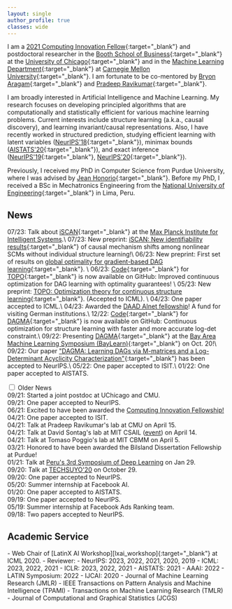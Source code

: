 ```yaml
---
layout: single
author_profile: true
classes: wide
---
```



I am a [2021 Computing Innovation Fellow][cifellow]{:target="_blank"} and postdoctoral researcher in the
[Booth School of Business][booth]{:target="_blank"} at the [University of Chicago][uchicago]{:target="_blank"} and in the [Machine Learning Department][ml-cmu]{:target="_blank"} at [Carnegie Mellon University][cmu]{:target="_blank"}.
I am fortunate to be co-mentored by [Bryon Aragam][bryon]{:target="_blank"} and [Pradeep Ravikumar][pradeep]{:target="_blank"}.

I am broadly interested in Artificial Intelligence and Machine Learning.
My research focuses on developing principled algorithms that are computationally and statistically efficient for various machine learning problems.
Current interests include structure learning (a.k.a., causal discovery), and learning invariant/causal representations.
Also, I have recently worked in structured prediction, studying efficient learning with latent variables ([NeurIPS'18][neurips18]{:target="_blank"}),
minimax bounds ([AISTATS'20][aistats20]{:target="_blank"}), and exact inference ([NeurIPS'19][neurips19]{:target="_blank"}, [NeurIPS'20][neurips20]{:target="_blank"}).

Previously, I received my PhD in Computer Science from Purdue University, where I was advised by [Jean Honorio][jean]{:target="_blank"}.
Before my PhD, I received a BSc in Mechatronics Engineering from the [National University of Engineering][uni]{:target="_blank"} in Lima, Peru.

[bryon]: https://www.bryonaragam.com/
[pradeep]: https://www.cs.cmu.edu/~pradeepr/
[jean]: https://www.cs.purdue.edu/homes/jhonorio

[cmu]: https://www.cmu.edu/
[ml-cmu]: https://www.ml.cmu.edu/
[uchicago]: https://www.uchicago.edu/
[booth]: https://www.chicagobooth.edu/
[uni]: https://en.wikipedia.org/wiki/National_University_of_Engineering 

[neurips20]: https://papers.nips.cc/paper/2020/file/8248a99e81e752cb9b41da3fc43fbe7f-Paper.pdf
[neurips19]: https://papers.nips.cc/paper/8627-exact-inference-in-structured-prediction.pdf
[aistats20]: http://proceedings.mlr.press/v108/bello20a.html
[neurips18]: http://papers.neurips.cc/paper/7577-learning-latent-variable-structured-prediction-models-with-gaussian-perturbations.pdf
[dagma-code]: https://github.com/kevinsbello/dagma
[topo-code]: https://github.com/Duntrain/TOPO
[daad]: https://www.daad.de/en/the-daad/postdocnet/fellows/fellows/#Bello
                                                         

## News

<i class="far fa-newspaper"></i>
07/23: Talk about [iSCAN][iscan]{:target="_blank"} at the <a href="https://ei.is.mpg.de/" target="_blank">Max Planck Institute for 
Intelligent Systems</a>.\\
<i class="far fa-newspaper"></i>
07/23: <span class='bf-500'>New preprint:</span> [iSCAN: New identifiability results][iscan]{:target="_blank"} of causal mechanism shifts among nonlinear SCMs without individual structure learning!\\
<i class="far fa-newspaper"></i>
06/23: <span class='bf-500'>New preprint:</span> First set of results on [global optimality for gradient-based DAG learning][bivariate-notears]{:target="_blank"}. \\
<i class="far fa-newspaper"></i>
06/23: [Code][topo-code]{:target="_blank"} for [TOPO][topo]{:target="_blank"} is now available on GitHub: Improved continuous optimization for DAG learning with optimality guarantees! \\
<i class="far fa-newspaper"></i>
05/23: <span class='bf-500'>New preprint:</span> [TOPO: Optimization theory for continuous structure learning][topo]{:target="_blank"}. <span class='highlight'>(Accepted to ICML)</span>. \\
<i class="far fa-newspaper"></i>
04/23: One paper accepted to ICML.\\
<i class="far fa-newspaper"></i>
04/23: Awarded the [DAAD AInet fellowship][daad]! A fund for visiting German institutions.\\
<i class="far fa-newspaper"></i>
12/22: [Code][dagma-code]{:target="_blank"} for [DAGMA][dagma]{:target="_blank"} is now available on GitHub: Continuous optimization for 
structure learning with faster and more accurate log-det constraint.\\
<i class="far fa-newspaper"></i>
09/22: Presenting [DAGMA][dagma]{:target="_blank"} at the [Bay Area Machine Learning Symposium (BayLearn)][baylearn]{:target="_blank"} on 
Oct. 
20!\\
<i class="far fa-newspaper"></i>
09/22: Our paper ["DAGMA: Learning DAGs via M-matrices and a Log-Determinant Acyclicity Characterization"][dagma]{:target="_blank"} has been accepted to NeurIPS.\\
<i class="far fa-newspaper"></i>
05/22: One paper accepted to ISIT.\\
<i class="far fa-newspaper"></i>
01/22: One paper accepted to AISTATS.

<div>
    <input id="collapsible" class="toggle" type="checkbox">
    <label for="collapsible" class="lbl-toggle">
        Older News
    </label>
    <div class="collapsible-content">
        <i class="far fa-newspaper"></i>
        09/21: Started a joint postdoc at UChicago and CMU.<br>
        <i class="far fa-newspaper"></i>
        09/21: One paper accepted to NeurIPS.<br>
        <i class="far fa-newspaper"></i>
        06/21: Excited to have been awarded the <a href="https://cifellows2021.org/2021-class/" target="_blank"><span class='bf-500'>Computing Innovation Fellowship!</span></a> <br>
        <i class="far fa-newspaper"></i>
        04/21: One paper accepted to ISIT.<br>
        <i class="far fa-newspaper"></i> 
        04/21: Talk at Pradeep Ravikumar's lab at CMU on April 15.<br>
        <i class="far fa-newspaper"></i> 
        04/21: Talk at David Sontag's lab at MIT CSAIL (<a href="https://calendar.csail.mit.edu/events/235397" target="blank">event</a>) on April 14.<br>
        <i class="far fa-newspaper"></i> 
        04/21: Talk at Tomaso Poggio's lab at MIT CBMM on April 5.<br>
        <i class="far fa-newspaper"></i> 
        03/21: Honored to have been awarded the <span class='bf-500'>Bilsland Dissertation Fellowship</span> at Purdue! <br>
        <i class="far fa-newspaper"></i>
        01/21: Talk at <a href="https://sites.google.com/view/spdl-2021/ponentes?authuser=0" target="_blank">Peru's 3rd Symposium of Deep Learning</a> on Jan 29. <br>
        <i class="far fa-newspaper"></i>
        09/20: Talk at <a href="https://www.techsuyo.org/" target="_blank">TECHSUYO'20</a> on October 29.<br>
        <i class="far fa-newspaper"></i>
        09/20: One paper accepted to NeurIPS.<br>
        <i class="far fa-newspaper"></i>
        05/20: Summer internship at Facebook AI.<br>
        <i class="far fa-newspaper"></i>
        01/20: One paper accepted to AISTATS.<br>
        <i class="far fa-newspaper"></i>
        09/19: One paper accepted to NeurIPS.<br>
        <i class="far fa-newspaper"></i>
        05/19: Summer internship at Facebook Ads Ranking team.<br>
        <i class="far fa-newspaper"></i>
        09/18: Two papers accepted to NeurIPS.
    </div>
</div>

[cifellow]: https://cifellows2021.org/2021-class/
[baylearn]: https://baylearn.org/
[dagma]: https://arxiv.org/abs/2209.08037
[topo]: https://arxiv.org/abs/2305.17277
[bivariate-notears]: https://arxiv.org/abs/2306.17378
[iscan]: https://arxiv.org/abs/2306.17361 


## Academic Service

<div class='service' markdown='1'>
- Web Chair of [LatinX AI Workshop][lxai_workshop]{:target="_blank"} at ICML 2020.
- Reviewer:
    - <span class='bf-400'>NeurIPS:</span> 2023, 2022, 2021, 2020, 2019 
    - <span class='bf-400'>ICML:</span> 2023, 2022, 2021
    - <span class='bf-400'>ICLR:</span> 2023, 2022, 2021
    - <span class='bf-400'>AISTATS:</span> 2021
    - <span class='bf-400'>AAAI:</span> 2022
    - <span class='bf-400'>LATIN Symposium:</span> 2022
    - <span class='bf-400'>IJCAI:</span> 2020
    - Journal of Machine Learning Research (JMLR)
    - IEEE Transactions on Pattern Analysis and Machine Intelligence (TPAMI) 
    - Transactions on Machine Learning Research (TMLR)
    - Journal of Computational and Graphical Statistics (JCGS)
</div>

[lxai_workshop]: https://icml.cc/Conferences/2020/ScheduleMultitrack?event=7087

